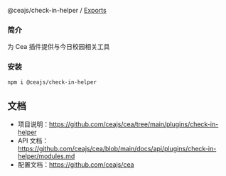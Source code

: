 @ceajs/check-in-helper / [Exports](modules.md)

### 简介

为 Cea 插件提供与今日校园相关工具

### 安装

```bash
npm i @ceajs/check-in-helper
```

## 文档

- 项目说明：https://github.com/ceajs/cea/tree/main/plugins/check-in-helper
- API 文档：https://github.com/ceajs/cea/blob/main/docs/api/plugins/check-in-helper/modules.md
- 配置文档：https://github.com/ceajs/cea
